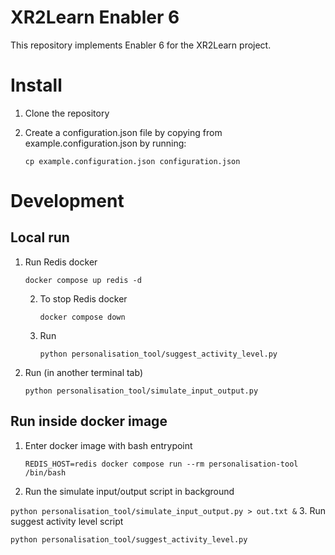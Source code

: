 # XR2Learn Enabler 6
This repository implements Enabler 6 for the XR2Learn project.


# Install 
1. Clone the repository

2. Create a configuration.json file by copying from example.configuration.json by running:
  
   `cp example.configuration.json configuration.json`

# Development
## Local run

1. Run Redis docker 

      `docker compose up redis -d`

   2. To stop Redis docker 

       `docker compose down`
   
   2. Run 

      `python personalisation_tool/suggest_activity_level.py`

3. Run (in another terminal tab) 

   `python personalisation_tool/simulate_input_output.py`


## Run inside docker image

1. Enter docker image with bash entrypoint

    `REDIS_HOST=redis docker compose run --rm personalisation-tool /bin/bash`
2. Run the simulate input/output script in background

`python personalisation_tool/simulate_input_output.py > out.txt &`
3. Run suggest activity level script

`python personalisation_tool/suggest_activity_level.py`
